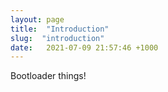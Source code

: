 ```yaml
---
layout: page
title:  "Introduction"
slug:  "introduction"
date:   2021-07-09 21:57:46 +1000
---
```


Bootloader things!
